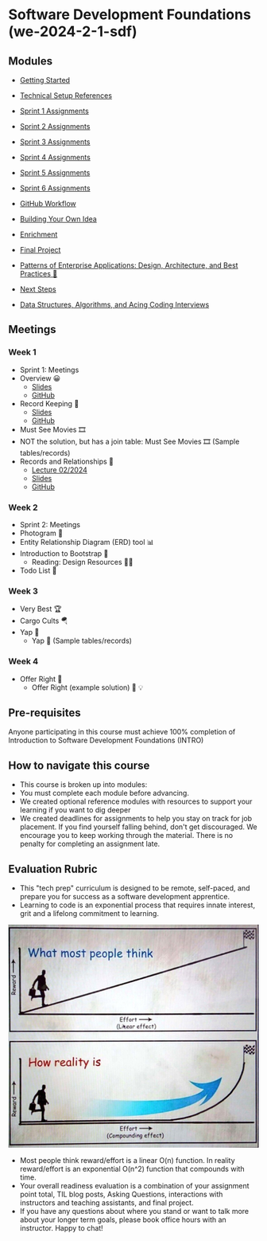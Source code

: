 # Software Development Foundations (we-2024-2-1-sdf)

## Modules
- [Getting Started](./getting-started.md)
- [Technical Setup References](./technical-setup-references.md)
- [Sprint 1 Assignments](./sprint-1-assignments.md)
- [Sprint 2 Assignments](./sprint-2-assignments.md)
- [Sprint 3 Assignments](./sprint-3-assignments.md)
- [Sprint 4 Assignments](./sprint-4-assignments.md)
- [Sprint 5 Assignments](./sprint-5-assignments.md)
- [Sprint 6 Assignments](./sprint-6-assignments.md)
- [GitHub Workflow](./github-workflow.md)
- [Building Your Own Idea](./building-your-own-idea.md)
- [Enrichment](./enrichment.md)
- [Final Project](./final-project.md)
- [Patterns of Enterprise Applications: Design, Architecture, and Best Practices 📐](./patterns-of-enterprise-applications.md)
- [Next Steps](./next-steps.md)

- [Data Structures, Algorithms, and Acing Coding Interviews](./data-structures-algorithms.md)

<!-- TODO -->
## Meetings

### Week 1
- Sprint 1: Meetings
- Overview 😀
  - [Slides](https://dpi-we.github.io/sdf-overview/)
  - [GitHub](https://github.com/DPI-WE/sdf-overview)
- Record Keeping 📑
  - [Slides](https://dpi-we.github.io/sdf-record-keeping/)
  - [GitHub](https://github.com/DPI-WE/sdf-record-keeping)
- Must See Movies 🎞️
- NOT the solution, but has a join table: Must See Movies 🎞️ (Sample tables/records)
- Records and Relationships 🔗
  - [Lecture 02/2024](https://www.youtube.com/watch?v=2XXdLZNNEFo)
  - [Slides](https://dpi-we.github.io/sdf-records-and-relationships/)
  - [GitHub](https://github.com/DPI-WE/sdf-records-and-relationships)

### Week 2
- Sprint 2: Meetings
- Photogram 📸
- Entity Relationship Diagram (ERD) tool 📊
- Introduction to Bootstrap 🥾
  - Reading: Design Resources 🧑‍🎨
- Todo List 📝

### Week 3
- Very Best 🏆
- Cargo Cults 🪂
- Yap 🍔
  - Yap 🍔 (Sample tables/records)

### Week 4
- Offer Right 🤝
  - Offer Right (example solution) 🛒 💡

## Pre-requisites
Anyone participating in this course must achieve 100% completion of Introduction to Software Development Foundations (INTRO)

## How to navigate this course
- This course is broken up into modules: 
- You must complete each module before advancing.
- We created optional reference modules with resources to support your learning if you want to dig deeper
- We created deadlines for assignments to help you stay on track for job placement. If you find yourself falling behind, don't get discouraged. We encourage you to keep working through the material. There is no penalty for completing an assignment late.

## Evaluation Rubric
- This "tech prep" curriculum is designed to be remote, self-paced, and prepare you for success as a software development apprentice.
- Learning to code is an exponential process that requires innate interest, grit and a lifelong commitment to learning. 

![](./assets/exponential-progress.jpg)

- Most people think reward/effort is a linear O(n) function. In reality reward/effort is an exponential O(n^2) function that compounds with time.
- Your overall readiness evaluation is a combination of your assignment point total, TIL blog posts, Asking Questions, interactions with instructors and teaching assistants, and final project.
- If you have any questions about where you stand or want to talk more about your longer term goals, please book office hours with an instructor. Happy to chat!
